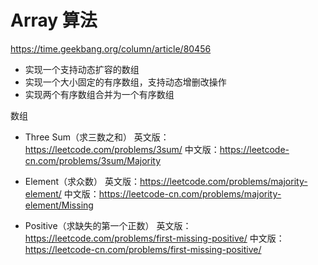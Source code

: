 #  Array 算法

https://time.geekbang.org/column/article/80456

- 实现一个支持动态扩容的数组
- 实现一个大小固定的有序数组，支持动态增删改操作
- 实现两个有序数组合并为一个有序数组

数组

- Three  Sum（求三数之和）
英文版：https://leetcode.com/problems/3sum/
中文版：https://leetcode-cn.com/problems/3sum/Majority

- Element（求众数）
英文版：https://leetcode.com/problems/majority-element/
中文版：https://leetcode-cn.com/problems/majority-element/Missing

- Positive（求缺失的第一个正数）
英文版：https://leetcode.com/problems/first-missing-positive/
中文版：https://leetcode-cn.com/problems/first-missing-positive/

